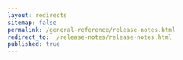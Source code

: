 ```yaml
---
layout: redirects
sitemap: false
permalink: /general-reference/release-notes.html
redirect_to:  /release-notes/release-notes.html
published: true
---
```


<!-- Make this a redirect topic -->
